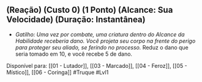 ## (Reação) (Custo 0) (1 Ponto) (Alcance: Sua Velocidade) (Duração: Instantânea)

- *Gatilho: Uma vez por combate, uma criatura dentro do Alcance da Habilidade receberia dano.* *Você projeta seu corpo na frente do perigo para proteger seu aliado, se ferindo no processo.* Reduz o dano que seria tomado em 10, e você recebe 5 de dano.

Disponível para:  [[01 - Lutador]], [[03 - Marcado]], [[04 - Feroz]], [[05 - Místico]], [[06 - Coringa]]
#Truque #Lvl1
